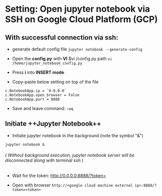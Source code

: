 # Setting: Open jupyter notebook via SSH on Google Cloud Platform (GCP)

## With successful connection via ssh:
* generate default config file
`jupyter notebook --generate-config`

* Open the **config.py** with **VI**
$vi /config.py path
`vi /home/jupyter_notebook_config.py`

* Press **i** into **INSERT mode**

* Copy-paste below setting on top of the file

```
c.NotebookApp.ip = `0.0.0.0`
c.NotebookApp.open_browser = False
c.NotebookApp.port = 8888
```
* Save and leave command:
`:wq`

## Initiate ++Jupyter Notebook++

* Initiate jupyter notebook in the background (note the symbol "&")
```shell=
jupyter notebook &
```


###### ( Without background execution, jupyter notebook server will be disconnected along with terminal ssh )

* Wait for the token:
http://0.0.0.0:8888/?token=<token>

* Open with browser
`http://<google cloud machine external ip>:8888/?token=<token>`


